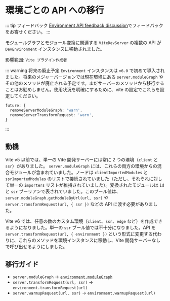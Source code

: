 # 環境ごとの API への移行

::: tip フィードバック
[Environment API feedback discussion](https://github.com/vitejs/vite/discussions/16358)でフィードバックをお寄せください。
:::

モジュールグラフとモジュール変換に関連する `ViteDevServer` の複数の API が `DevEnvironment` インスタンスに移動されました。

影響範囲: `Vite プラグイン作成者`

::: warning 将来の廃止予定
`Environment` インスタンスは `v6.0` で初めて導入されました。将来のメジャーバージョンでは現在環境にある `server.moduleGraph` やその他のメソッドが廃止される予定です。まだサーバーのメソッドから移行することはお勧めしません。使用状況を明確にするために、vite の設定でこれらを設定してください。

```ts
future: {
  removeServerModuleGraph: 'warn',
  removeServerTransformRequest: 'warn',
}
```

:::

## 動機

Vite v5 以前では、単一の Vite 開発サーバーには常に 2 つの環境（`client` と `ssr`）がありました。 `server.moduleGraph` には、これらの両方の環境からの混合モジュールが含まれていました。ノードは `clientImportedModules` と `ssrImportedModules` のリストで接続されていました（ただし、それぞれに対して単一の `importers` リストが維持されていました）。変換されたモジュールは `id` と `ssr` ブーリアンで表されていました。このブール値は、`server.moduleGraph.getModuleByUrl(url, ssr)` や `server.transformRequest(url, { ssr })` などの API に渡す必要がありました。

Vite v6 では、任意の数のカスタム環境（`client`、`ssr`、`edge` など）を作成できるようになりました。単一の `ssr` ブール値では不十分になりました。API を `server.transformRequest(url, { environment })` という形式に変更する代わりに、これらのメソッドを環境インスタンスに移動し、Vite 開発サーバーなしで呼び出せるようにしました。

## 移行ガイド

- `server.moduleGraph` -> [`environment.moduleGraph`](/guide/api-environment-instances#separate-module-graphs)
- `server.transformRequest(url, ssr)` -> `environment.transformRequest(url)`
- `server.warmupRequest(url, ssr)` -> `environment.warmupRequest(url)`
